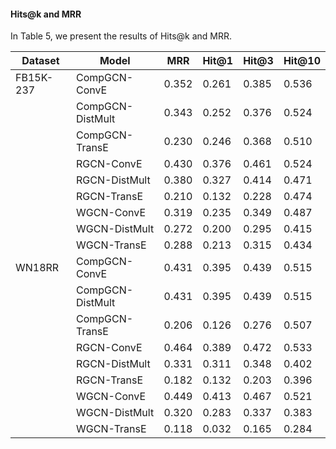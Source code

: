 #### Hits@k and MRR
In Table 5, we present the results of Hits@k and MRR.


| Dataset   | Model            | MRR   | Hit@1 | Hit@3 | Hit@10 |
|-----------|------------------|-------|-------|-------|--------|
| FB15K-237 | CompGCN-ConvE    | 0.352 | 0.261 | 0.385 | 0.536  |
|           | CompGCN-DistMult | 0.343 | 0.252 | 0.376 | 0.524  |
|           | CompGCN-TransE   | 0.230 | 0.246 | 0.368 | 0.510  |
|           | RGCN-ConvE       | 0.430 | 0.376 | 0.461 | 0.524  |
|           | RGCN-DistMult    | 0.380 | 0.327 | 0.414 | 0.471  |
|           | RGCN-TransE      | 0.210 | 0.132 | 0.228 | 0.474  |
|           | WGCN-ConvE       | 0.319 | 0.235 | 0.349 | 0.487  |
|           | WGCN-DistMult    | 0.272 | 0.200 | 0.295 | 0.415  |
|           | WGCN-TransE      | 0.288 | 0.213 | 0.315 | 0.434  |
| WN18RR    | CompGCN-ConvE    | 0.431 | 0.395 | 0.439 | 0.515  |
|           | CompGCN-DistMult | 0.431 | 0.395 | 0.439 | 0.515  |
|           | CompGCN-TransE   | 0.206 | 0.126 | 0.276 | 0.507  |
|           | RGCN-ConvE       | 0.464 | 0.389 | 0.472 | 0.533  |
|           | RGCN-DistMult    | 0.331 | 0.311 | 0.348 | 0.402  |
|           | RGCN-TransE      | 0.182 | 0.132 | 0.203 | 0.396  |
|           | WGCN-ConvE       | 0.449 | 0.413 | 0.467 | 0.521  |
|           | WGCN-DistMult    | 0.320 | 0.283 | 0.337 | 0.383  |
|           | WGCN-TransE      | 0.118 | 0.032 | 0.165 | 0.284  |
